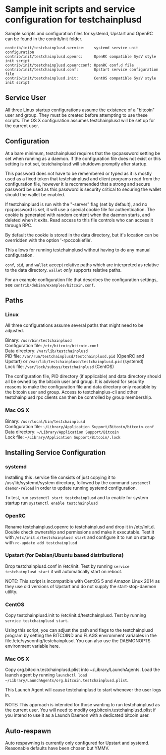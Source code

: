 Sample init scripts and service configuration for testchainplusd
==========================================================

Sample scripts and configuration files for systemd, Upstart and OpenRC
can be found in the contrib/init folder.

    contrib/init/testchainplusd.service:    systemd service unit configuration
    contrib/init/testchainplusd.openrc:     OpenRC compatible SysV style init script
    contrib/init/testchainplusd.openrcconf: OpenRC conf.d file
    contrib/init/testchainplusd.conf:       Upstart service configuration file
    contrib/init/testchainplusd.init:       CentOS compatible SysV style init script

Service User
---------------------------------

All three Linux startup configurations assume the existence of a "bitcoin" user
and group.  They must be created before attempting to use these scripts.
The OS X configuration assumes testchainplusd will be set up for the current user.

Configuration
---------------------------------

At a bare minimum, testchainplusd requires that the rpcpassword setting be set
when running as a daemon.  If the configuration file does not exist or this
setting is not set, testchainplusd will shutdown promptly after startup.

This password does not have to be remembered or typed as it is mostly used
as a fixed token that testchainplusd and client programs read from the configuration
file, however it is recommended that a strong and secure password be used
as this password is security critical to securing the wallet should the
wallet be enabled.

If testchainplusd is run with the "-server" flag (set by default), and no rpcpassword is set,
it will use a special cookie file for authentication. The cookie is generated with random
content when the daemon starts, and deleted when it exits. Read access to this file
controls who can access it through RPC.

By default the cookie is stored in the data directory, but it's location can be overridden
with the option '-rpccookiefile'.

This allows for running testchainplusd without having to do any manual configuration.

`conf`, `pid`, and `wallet` accept relative paths which are interpreted as
relative to the data directory. `wallet` *only* supports relative paths.

For an example configuration file that describes the configuration settings,
see `contrib/debian/examples/bitcoin.conf`.

Paths
---------------------------------

### Linux

All three configurations assume several paths that might need to be adjusted.

Binary:              `/usr/bin/testchainplusd`  
Configuration file:  `/etc/bitcoin/bitcoin.conf`  
Data directory:      `/var/lib/testchainplusd`  
PID file:            `/var/run/testchainplusd/testchainplusd.pid` (OpenRC and Upstart) or `/var/lib/testchainplusd/testchainplusd.pid` (systemd)  
Lock file:           `/var/lock/subsys/testchainplusd` (CentOS)  

The configuration file, PID directory (if applicable) and data directory
should all be owned by the bitcoin user and group.  It is advised for security
reasons to make the configuration file and data directory only readable by the
bitcoin user and group.  Access to testchainplus-cli and other testchainplusd rpc clients
can then be controlled by group membership.

### Mac OS X

Binary:              `/usr/local/bin/testchainplusd`  
Configuration file:  `~/Library/Application Support/Bitcoin/bitcoin.conf`  
Data directory:      `~/Library/Application Support/Bitcoin`  
Lock file:           `~/Library/Application Support/Bitcoin/.lock`  

Installing Service Configuration
-----------------------------------

### systemd

Installing this .service file consists of just copying it to
/usr/lib/systemd/system directory, followed by the command
`systemctl daemon-reload` in order to update running systemd configuration.

To test, run `systemctl start testchainplusd` and to enable for system startup run
`systemctl enable testchainplusd`

### OpenRC

Rename testchainplusd.openrc to testchainplusd and drop it in /etc/init.d.  Double
check ownership and permissions and make it executable.  Test it with
`/etc/init.d/testchainplusd start` and configure it to run on startup with
`rc-update add testchainplusd`

### Upstart (for Debian/Ubuntu based distributions)

Drop testchainplusd.conf in /etc/init.  Test by running `service testchainplusd start`
it will automatically start on reboot.

NOTE: This script is incompatible with CentOS 5 and Amazon Linux 2014 as they
use old versions of Upstart and do not supply the start-stop-daemon utility.

### CentOS

Copy testchainplusd.init to /etc/init.d/testchainplusd. Test by running `service testchainplusd start`.

Using this script, you can adjust the path and flags to the testchainplusd program by
setting the BITCOIND and FLAGS environment variables in the file
/etc/sysconfig/testchainplusd. You can also use the DAEMONOPTS environment variable here.

### Mac OS X

Copy org.bitcoin.testchainplusd.plist into ~/Library/LaunchAgents. Load the launch agent by
running `launchctl load ~/Library/LaunchAgents/org.bitcoin.testchainplusd.plist`.

This Launch Agent will cause testchainplusd to start whenever the user logs in.

NOTE: This approach is intended for those wanting to run testchainplusd as the current user.
You will need to modify org.bitcoin.testchainplusd.plist if you intend to use it as a
Launch Daemon with a dedicated bitcoin user.

Auto-respawn
-----------------------------------

Auto respawning is currently only configured for Upstart and systemd.
Reasonable defaults have been chosen but YMMV.
